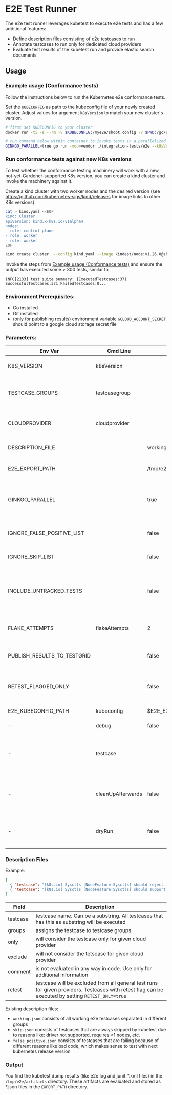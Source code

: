 # E2E Test Runner

The e2e test runner leverages kubetest to execute e2e tests and has a few additional features:

- Define description files consisting of e2e testcases to run
- Annotate testcases to run only for dedicated cloud providers
- Evaluate test results of the kubetest run and provide elastic search documents

## Usage

### Example usage (Conformance tests)
Follow the instructions below to run the Kubernetes e2e conformance tests.

Set the `KUBECONFIG` as path to the kubeconfig file of your newly created cluster.  Adjust values for argument `k8sVersion` to match your new cluster's version.

```bash
# first set KUBECONFIG to your cluster
docker run -ti -e --rm -v $KUBECONFIG:/mye2e/shoot.config -v $PWD:/go/src/github.com/gardener/test-infra -e E2E_EXPORT_PATH=/tmp/export -e KUBECONFIG=/mye2e/shoot.config --workdir /go/src/github.com/gardener/test-infra golang:1.19 bash

# run command below within container to invoke tests in a parallelized way
GINKGO_PARALLEL=true go run -mod=vendor ./integration-tests/e2e --k8sVersion=1.26.0 --cloudprovider=skeleton --testcasegroup="conformance"
```

### Run conformance tests against new K8s versions
To test whether the conformance testing machinery will work with a new, not-yet-Gardener-supported K8s version, you can create a kind cluster and invoke the machinery against it.

Create a kind cluster with two worker nodes and the desired version (see https://github.com/kubernetes-sigs/kind/releases for image links to other K8s versions)
```bash
cat > kind.yaml <<EOF
kind: Cluster
apiVersion: kind.x-k8s.io/v1alpha4
nodes:
- role: control-plane
- role: worker
- role: worker
EOF

kind create cluster  --config kind.yaml --image kindest/node:v1.26.0@sha256:691e24bd2417609db7e589e1a479b902d2e209892a10ce375fab60a8407c7352
```

Invoke the steps from [Example usage (Conformance tests)](#example-usage-conformance-tests) and ensure the output has executed some > 300 tests, similar to
```shell
INFO[2133] test suite summary: {ExecutedTestcases:371 SuccessfulTestcases:371 FailedTestcases:0...
```

### Environment Prerequisites:

- Go installed
- Git installed
- (only for publishing results) environment variable `GCLOUD_ACCOUNT_SECRET` should point to a google cloud storage secret file

### Parameters:

| Env Var  | Cmd Line | Default | Description  |
|---|---|---|---|
| K8S_VERSION | k8sVersion |  | **[Required]** Kubernetes cluster version |
| TESTCASE_GROUPS | testcasegroup |  | **[Required]** testcases groups to run (comma separated). E.g. `fast,slow` |
| CLOUDPROVIDER | cloudprovider |  | **[Required]** Cloud provider (supported: aws, gcp, azure, alicloud, openstack) |
| DESCRIPTION_FILE |  | working.json | Path to description json file, which lists the testcases to run |
| E2E_EXPORT_PATH  |  | /tmp/e2e/export  | Location of `shoot.config` file and test results |
| GINKGO_PARALLEL |  | true | Whether to run kubetest in parallel way. Testcases that consist of the `[Serial] tag are executed serially. |
| IGNORE_FALSE_POSITIVE_LIST |  | false | Ignores exclusion of testcases that are listed in `false_positive.json` |
| IGNORE_SKIP_LIST |  | false | Ignores exclusion of testcases that are listed in `skip.json`  |
| INCLUDE_UNTRACKED_TESTS |  | false | Executes testcases that are not mentioned in description files for given provider and kubernetes release version |
| FLAKE_ATTEMPTS | flakeAttempts | 2 | Flake attempts for kubetest: how many time a failed test should be rerun |
| PUBLISH_RESULTS_TO_TESTGRID |  | false | Whether to push test results to google cloud storage, for testgrid |
| RETEST_FLAGGED_ONLY |  | false | Runs testcases with retest flag only. Value of `DESCRIPTION_FILE` is ignored |
| E2E_KUBECONFIG_PATH | kubeconfig | $E2E_EXPORT_PATH/shoot.config | File path of kubeconfig file |
| - | debug | false | Runs application in debug mode |
| - | testcase |  | List of explicit testcases to test. If used, `TESTCASE_GROUPS` and `TESTCASE_GROUPS` are ignored.  |
| - | cleanUpAfterwards | false | Removes downloaded or existings kubernetes files to reduce memory footprint. |
| - | dryRun | false | Dry Run mode, get all test cases and save them to a file, then print the filename path. |
### Description Files
Example:
```json
[
  { "testcase": "[k8s.io] Sysctls [NodeFeature:Sysctls] should reject invalid sysctls", "groups": ["slow", "conformance"], "only": ["aws", "gcp"], "retest": ["aws"], "comment": "Some comment"},
  { "testcase": "[k8s.io] Sysctls [NodeFeature:Sysctls] should support sysctls", "groups": ["slow"], "exclude": ["aws"]}
]
```
| Field  | Description  |
|---|---|
| testcase | testcase name. Can be a substring. All testcases that has this as substring will be executed |
| groups | assigns the testcase to testcase groups |
| only | will consider the testcase only for given cloud provider |
| exclude | will not consider the tetscase for given cloud provider |
| comment | is not evaluated in any way in code. Use only for additional information |
| retest | testcase will be excluded from all general test runs for given providers. Testcases with retest flag can be executed by setting `RETEST_ONLY=true`  |

Existing description files:
- `working.json` consists of all working e2e testcases separated in different groups
- `skip.json` consists of testcases that are always skipped by kubetest due to reasons like: driver not supported, requires >1 nodes, etc.
- `false_positive.json` consists of testcases that are failing because of different reasons like bad code, which makes sense to test with next kubernetes release version

### Output
You find the kubetest dump results (like e2e.log and junit_*.xml files) in the `/tmp/e2e/artifacts` directory. These artifacts are evaluated and stored as *.json files in the `EXPORT_PATH` directory.

<!-- @import "[TOC]" {cmd="toc" depthFrom=1 depthTo=6 orderedList=false} -->
